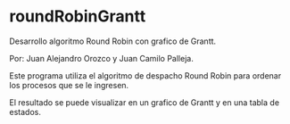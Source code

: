 # roundRobinGrantt
Desarrollo algoritmo Round Robin con grafico de Grantt.

Por: Juan Alejandro Orozco y Juan Camilo Palleja.

Este programa utiliza el algoritmo de despacho Round Robin para ordenar 
los procesos que se le ingresen. 

El resultado se puede visualizar en un grafico de Grantt y en una tabla 
de estados.
